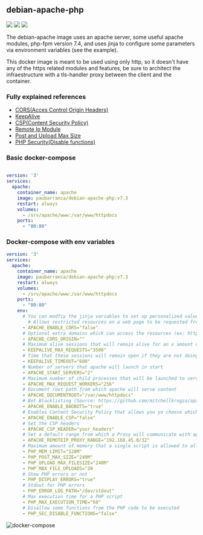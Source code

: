 debian-apache-php
-------------
![](https://img.shields.io/docker/cloud/automated/paubarranca/debian-apache-php) ![](https://img.shields.io/docker/pulls/paubarranca/debian-apache-php) ![](https://img.shields.io/docker/cloud/build/paubarranca/debian-apache-php)

The debian-apache image uses an apache server, some useful apache modules, php-fpm version 7.4, and uses jinja to configure some parameters via environment variables (see the example).

This docker image is meant to be used using only http, so it doesn't have any of the https related modules and features, be sure to architect the infraestructure with a tls-handler proxy between the client and the container.

### Fully explained references

* [CORS(Acces Control Origin Headers)](https://developer.mozilla.org/es/docs/Web/HTTP/Access_control_CORS)
* [KeepAlive](https://www.svennd.be/keepalive-on-or-off-apache-tuning/)
* [CSP(Content Security Policy)](https://developer.mozilla.org/en-US/docs/Web/HTTP/CSP)
* [Remote Ip Module](https://www.ibm.com/support/knowledgecenter/en/ssw_ibm_i_72/rzaie/rzaiemod_remoteip.htm)
* [Post and Upload Max Size](https://stackoverflow.com/questions/23686505/php-post-max-size-vs-upload-max-filesize-what-is-the-difference)
* [PHP Security(Disable functions)](https://www.cyberciti.biz/faq/linux-unix-apache-lighttpd-phpini-disable-functions/)

### Basic docker-compose

```yaml

version: '3'
services:
  apache:
    container_name: apache
    image: paubarranca/debian-apache-php:v7.3
    restart: always
    volumes:
      - /srv/apache/www:/var/www/httpdocs
    ports:
      - "80:80"
```

### Docker-compose with env variables

```yaml
version: '3'
services:
  apache:
    container_name: apache
    image: paubarranca/debian-apache-php:v7.3
    restart: always
    volumes:
      - /srv/apache/www:/var/www/httpdocs
    ports:
      - "80:80"
    env:
      # You can modfiy the jinja variables to set up personalized values in here, boolean variables use (true|false)- THE CONFIG WILL NOT WORK WITH THESECOMMENTS
        # Allows restricted resources on a web page to be requested from another domain outside the domain from which the resource originated
      - APACHE_ENABLE_CORS="false"
      # Optional extra domains whick can access the resources (ex: https://yourexample.com)
      - APACHE_CORS_ORIGIN=""
      # Maximum alive sessions that will remain alive for an x amount of time
      - KEEPALIVE_MAX_REQUESTS="3500"
      # Time that these sessions will remain open if they are not doing requests
      - KEEPALIVE_TIMEOUT="600"
      # Number of servers that apache will launch in start
      - APACHE_START_SERVERS="2"
      # Maximum number of child processes that will be launched to serve requests 
      - APACHE_MAX_REQUEST_WORKERS="256"
      # Document root path from which apache will serve content
      - APACHE_DOCUMENTROOT="/var/www/httpdocs"
      # Bot Blacklisting (Source: https://github.com/mitchellkrogza/apache-ultimate-bad-bot-blocker/)
      - APACHE_ENABLE_BADBOTS="true"
      # Enables Content Security Policy that allows you yo choose which dynamics rsources are allowed to load
      - APACHE_ENABLE_CSP="false"
      # Set the CSP headers
      - APACHE_CSP_HEADER="your_headers"
      # Set a default range from which a Proxy will communicate with apache
      - APACHE_REMOTEIP_PROXY_RANGE="192.168.45.0/32"
      # Maximum amount of memory that a single script is allowed to allocate
      - PHP_MEM_LIMIT="128M"
      - PHP_POST_MAX_SIZE="240M"
      - PHP_UPLOAD_MAX_FILESIZE="240M"
      - PHP_MAX_FILE_UPLOADS="20
      # Show PHP errors or not
      - PHP_DISPLAY_ERRORS="true"
      # Stdout for PHP errors
      - PHP_ERROR_LOG_PATH="/dev/stdout"
      # Max execution time for a PHP script
      - PHP_MAX_EXECUTION_TIME="60"
      # Disallow some functions from the PHP code to be executed
      - PHP_SEC_DISABLE_FUNCTIONS="false"
```


![docker-compose](https://user-images.githubusercontent.com/49031072/64709154-14d2b380-d4b6-11e9-8613-ee343a9e4cce.png)